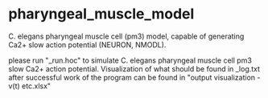 # pharyngeal_muscle_model
C. elegans pharyngeal muscle cell (pm3) model, capable of generating Ca2+ slow action potential (NEURON, NMODL).

please run "_run.hoc" to simulate C. elegans pharyngeal muscle cell pm3 slow Ca2+ action potential.
Visualization of what should be found in _log.txt after successful work of the program can be found in "output visualization - v(t) etc.xlsx"
